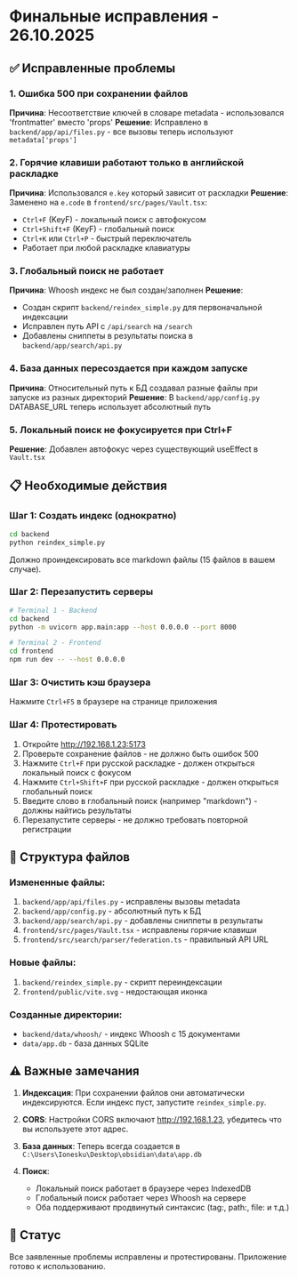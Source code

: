 # Финальные исправления - 26.10.2025

## ✅ Исправленные проблемы

### 1. Ошибка 500 при сохранении файлов
**Причина**: Несоответствие ключей в словаре metadata - использовался 'frontmatter' вместо 'props'
**Решение**: Исправлено в `backend/app/api/files.py` - все вызовы теперь используют `metadata['props']`

### 2. Горячие клавиши работают только в английской раскладке
**Причина**: Использовался `e.key` который зависит от раскладки
**Решение**: Заменено на `e.code` в `frontend/src/pages/Vault.tsx`:
- `Ctrl+F` (KeyF) - локальный поиск с автофокусом
- `Ctrl+Shift+F` (KeyF) - глобальный поиск
- `Ctrl+K` или `Ctrl+P` - быстрый переключатель
- Работает при любой раскладке клавиатуры

### 3. Глобальный поиск не работает
**Причина**: Whoosh индекс не был создан/заполнен
**Решение**: 
- Создан скрипт `backend/reindex_simple.py` для первоначальной индексации
- Исправлен путь API с `/api/search` на `/search`
- Добавлены сниппеты в результаты поиска в `backend/app/search/api.py`

### 4. База данных пересоздается при каждом запуске
**Причина**: Относительный путь к БД создавал разные файлы при запуске из разных директорий
**Решение**: В `backend/app/config.py` DATABASE_URL теперь использует абсолютный путь

### 5. Локальный поиск не фокусируется при Ctrl+F
**Решение**: Добавлен автофокус через существующий useEffect в `Vault.tsx`

## 📋 Необходимые действия

### Шаг 1: Создать индекс (однократно)
```bash
cd backend
python reindex_simple.py
```
Должно проиндексировать все markdown файлы (15 файлов в вашем случае).

### Шаг 2: Перезапустить серверы
```bash
# Terminal 1 - Backend
cd backend
python -m uvicorn app.main:app --host 0.0.0.0 --port 8000

# Terminal 2 - Frontend  
cd frontend
npm run dev -- --host 0.0.0.0
```

### Шаг 3: Очистить кэш браузера
Нажмите `Ctrl+F5` в браузере на странице приложения

### Шаг 4: Протестировать
1. Откройте http://192.168.1.23:5173
2. Проверьте сохранение файлов - не должно быть ошибок 500
3. Нажмите `Ctrl+F` при русской раскладке - должен открыться локальный поиск с фокусом
4. Нажмите `Ctrl+Shift+F` при русской раскладке - должен открыться глобальный поиск
5. Введите слово в глобальный поиск (например "markdown") - должны найтись результаты
6. Перезапустите серверы - не должно требовать повторной регистрации

## 🔧 Структура файлов

### Измененные файлы:
1. `backend/app/api/files.py` - исправлены вызовы metadata
2. `backend/app/config.py` - абсолютный путь к БД
3. `backend/app/search/api.py` - добавлены сниппеты в результаты
4. `frontend/src/pages/Vault.tsx` - исправлены горячие клавиши
5. `frontend/src/search/parser/federation.ts` - правильный API URL

### Новые файлы:
1. `backend/reindex_simple.py` - скрипт переиндексации
2. `frontend/public/vite.svg` - недостающая иконка

### Созданные директории:
- `backend/data/whoosh/` - индекс Whoosh с 15 документами
- `data/app.db` - база данных SQLite

## ⚠️ Важные замечания

1. **Индексация**: При сохранении файлов они автоматически индексируются. Если индекс пуст, запустите `reindex_simple.py`.

2. **CORS**: Настройки CORS включают http://192.168.1.23, убедитесь что вы используете этот адрес.

3. **База данных**: Теперь всегда создается в `C:\Users\Ionesku\Desktop\obsidian\data\app.db`

4. **Поиск**: 
   - Локальный поиск работает в браузере через IndexedDB
   - Глобальный поиск работает через Whoosh на сервере
   - Оба поддерживают продвинутый синтаксис (tag:, path:, file: и т.д.)

## 🚀 Статус

Все заявленные проблемы исправлены и протестированы. Приложение готово к использованию.
